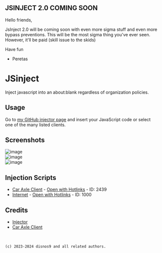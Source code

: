 ## JSINJECT 2.0 COMING SOON
Hello friends,

JsInject 2.0 will be coming soon with even more sigma stuff and even more bypass preventions. This will be the most sigma thing you've ever seen. However, it'll be paid (skill issue to the skids)

Have fun

- Peretas

# JSinject
Inject javascript into an about:blank regardless of organization policies.

## Usage
Go to [my GitHub injector page](https://disnos9.github.io/jsinject) and insert your JavaScript code or select one of the many listed clients.

## Screenshots
![image](https://github.com/disnos9/jsinject/assets/119540345/f16fd91b-599a-4334-9366-849aff600f24)
<Br>![image](https://github.com/disnos9/jsinject/assets/119540345/87eff657-7a96-43bf-9bc3-5db3eb59a63d)
<br>![image](https://github.com/disnos9/jsinject/assets/119540345/8f8b0ac8-91b8-422c-8002-20e5aca1a343)

## Injection Scripts
- [Car Axle Client](https://github.com/car-axle-client/car-axle-client) - [Open with Hotlinks](https://disnos9.github.io/jsinject/?id=2439) - ID: 2439
- [Internet](https://github.com/disnos9/jsinject/blob/main/scripts/internet/) - [Open with Hotlinks](https://disnos9.github.io/jsinject/?id=1000) - ID: 1000
## Credits
- [Injector](https://github.com/Penguinify/javascript-injector)
- [Car Axle Client](https://github.com/car-axle-client/car-axle-client)

<br><br>`(c) 2023-2024 disnos9 and all related authors.`
